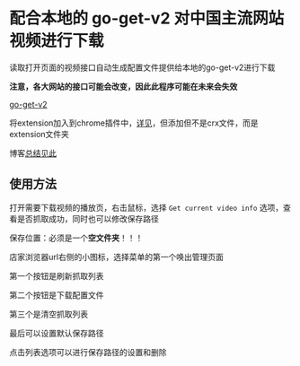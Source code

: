 # 配合本地的 go-get-v2 对中国主流网站视频进行下载

读取打开页面的视频接口自动生成配置文件提供给本地的go-get-v2进行下载

**注意，各大网站的接口可能会改变，因此此程序可能在未来会失效**

[go-get-v2](https://github.com/schwarzeni/go-get-v2)

将extension加入到chrome插件中，[详见](https://jingyan.baidu.com/article/e5c39bf5cc39cc39d76033cd.html)，但添加但不是crx文件，而是extension文件夹

博客[总结见此](http://blog.schwarzeni.com/2018/06/03/%E6%80%BB%E7%BB%93%E5%90%91%EF%BC%9AChrome%E6%8F%92%E4%BB%B6-%E7%BD%91%E7%AB%99%E8%A7%86%E9%A2%91%E6%8A%93%E5%8F%96%E7%A8%8B%E5%BA%8Fgo-get-v2%E5%8D%87%E7%BA%A7/)

## 使用方法

打开需要下载视频的播放页，右击鼠标，选择 `Get current video info` 选项，查看是否抓取成功，同时也可以修改保存路径

保存位置：必须是一个**空文件夹**！！！

店家浏览器url右侧的小图标，选择菜单的第一个唤出管理页面

第一个按钮是刷新抓取列表

第二个按钮是下载配置文件

第三个是清空抓取列表

最后可以设置默认保存路径

点击列表选项可以进行保存路径的设置和删除
